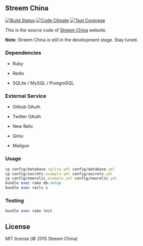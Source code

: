 ## Streem China

[![Build Status](https://travis-ci.org/streem-china/streem-china.svg)](https://travis-ci.org/streem-china/streem-china)
[![Code Climate](https://codeclimate.com/github/streem-china/streem-china/badges/gpa.svg)](https://codeclimate.com/github/streem-china/streem-china)
[![Test Coverage](https://codeclimate.com/github/streem-china/streem-china/badges/coverage.svg)](https://codeclimate.com/github/streem-china/streem-china)

This is the source code of [Streem China](http://streem-china.org) website.

**Note**: Streem China is still in the development stage. Stay tuned.

### Dependencies

* Ruby

* Redis

* SQLite / MySQL / PostgreSQL

### External Service

* Github OAuth

* Twitter OAuth

* New Relic

* Qiniu

* Mailgun

### Usage

```ruby
cp config/database.sqlite.yml config/database.yml
cp config/secrets.example.yml config/secrets.yml
cp config/newrelic.example.yml config/newrelic.yml
bundle exec rake db:setup
bundle exec rails s
```

### Testing

```ruby
bundle exec rake test
```

## License

MIT license (© 2015 Streem China)
